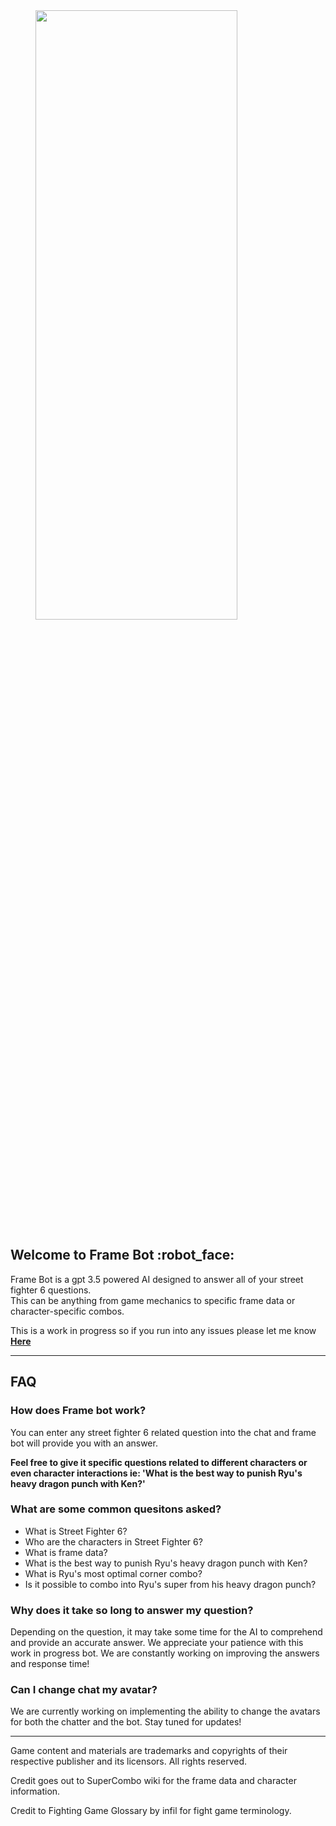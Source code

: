 <style
    type="text/css">
    .stApp {
        background-image: url('');
        background-attachment: fixed;
        background-size: cover
    }
</style>
<img style="vertical-align: center; margin-left: 40px;" src="https://i.imgur.com/EsVHRlW.png" alt="" width="80%" height="50%">

## Welcome to Frame Bot :robot_face:
<p>Frame Bot is a gpt 3.5 powered AI designed to answer all of your street fighter 6 questions.<br>
This can be anything from game mechanics to specific frame data or character-specific combos.<p>

This is a work in progress so if you run into any issues please let me know __[Here](https://twitter.com/CactuarJakku)__

---

## FAQ

### How does Frame bot work?
You can enter any street fighter 6 related question into the chat and frame bot will provide you with an answer.

**Feel free to give it specific questions related to different characters or even character interactions ie: 'What is the best way to punish Ryu's heavy dragon punch with Ken?'**

### What are some common quesitons asked?
- What is Street Fighter 6?
- Who are the characters in Street Fighter 6?
- What is frame data?
- What is the best way to punish Ryu's heavy dragon punch with Ken?
- What is Ryu's most optimal corner combo?
- Is it possible to combo into Ryu's super from his heavy dragon punch?

### Why does it take so long to answer my question?
Depending on the question, it may take some time for the AI to comprehend and provide an accurate answer. We appreciate your patience with this work in progress bot. We are constantly working on improving the answers and response time!

### Can I change chat my avatar?
We are currently working on implementing the ability to change the avatars for both the chatter and the bot. Stay tuned for updates!

---

Game content and materials are trademarks and copyrights of their respective publisher and its licensors. All rights reserved.

Credit goes out to SuperCombo wiki for the frame data and character information.

Credit to Fighting Game Glossary by infil for fight game terminology.
